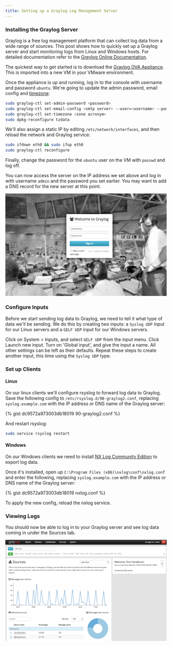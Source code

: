 ```yaml
---
title: Setting up a Graylog Log Management Server
---
```


### Installing the Graylog Server

Graylog is a free log management platform that can collect log data from a wide range of sources. This post shows how to quickly set up a Graylog server and start monitoring logs from Linux and Windows hosts. For detailed documentation refer to the [Greylog Online Documentation](http://docs.graylog.org/en/latest/index.html).

The quickest way to get started is to download the [Graylog OVA Appliance](https://github.com/Graylog2/graylog2-images/tree/master/ova). This is imported into a new VM in your VMware environment. 

Once the appliance is up and running, log in to the console with username and password ``ubuntu``. We're going to update the admin password, email config and [timezone](http://en.wikipedia.org/wiki/List_of_tz_database_time_zones):

```bash
sudo graylog-ctl set-admin-password <password>
sudo graylog-ctl set-email-config <smtp server> --user=<username> --password=<password>
sudo graylog-ctl set-timezone <zone acronym>
sudo dpkg-reconfigure tzdata
```

We'll also assign a static IP by editing ``/etc/network/interfaces``, and then reload the network and Graylog service:

```bash
sudo ifdown eth0 && sudo ifup eth0
sudo graylog-ctl reconfigure
```

Finally, change the password for the ``ubuntu`` user on the VM with ``passwd`` and log off.

You can now access the server on the IP address we set above and log in with username ``admin`` and the password you set earlier. You may want to add a DNS record for the new server at this point.

![Graylog Login Screen](/assets/images/posts/graylog-login.png)

### Configure Inputs

Before we start sending log data to Graylog, we need to tell it what type of data we'll be sending. We do this by creating two inputs: a ``Syslog UDP`` input for our Linux servers and a ``GELF UDP`` input for our Windows servers.

Click on System > Inputs, and select ``GELF UDP`` from the input menu. Click Launch new input. Turn on 'Global input', and give the input a name. All other settings can be left as their defaults. Repeat these steps to create another input, this time using the ``Syslog UDP`` type.

### Set up Clients

#### Linux

On our linux clients we'll configure rsyslog to forward log data to Graylog. Save the following config to ``/etc/rsyslog.d/90-graylog2.conf``, replacing ``syslog.example.com`` with the IP address or DNS name of the Graylog server:

{% gist dc9572a973003db18019 90-graylog2.conf %}

And restart rsyslog:

```bash
sudo service rsyslog restart
```

#### Windows

On our Windows clients we need to install [NX Log Community Edition](http://nxlog.org/products/nxlog-community-edition/download) to export log data.

Once it's installed, open up ``C:\Program Files (x86)\nxlog\conf\nxlog.conf`` and enter the following, replacing ``syslog.example.com`` with the IP address or DNS name of the Graylog server:    

{% gist dc9572a973003db18019 nxlog.conf %}

To apply the new config, reload the nxlog service.

### Viewing Logs

You should now be able to log in to your Graylog server and see log data coming in under the Sources tab.

![Graylog Log Sources](/assets/images/posts/graylog-data.png)
